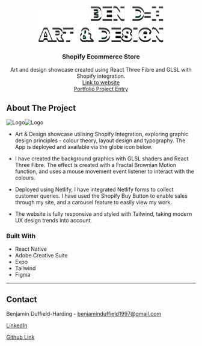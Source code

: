 <!-- PROJECT LOGO -->
<br />
<div align="center">
  <a href="https://bdhartanddesign.netlify.app/">
    <img src="/public/title.webp" alt="Logo" height="100">
  </a>

<h3 align="center">Shopify Ecommerce Store</h3>

  <p align="center">
    Art and design showcase created using React Three Fibre and GLSL with Shopify integration.
    <br />
    <a href="https://bdhartanddesign.netlify.app/">Link to website</a>
    <br />
    <a href="https://bendhportfolio.netlify.app/bdhartanddesign">Portfolio Project Entry</a>
  </p>
</div>



<!-- ABOUT THE PROJECT -->
## About The Project

<img src="/assets/search-screen.webp" alt="Logo" height="400"><img src="/assets/detail-screen.webp" alt="Logo" height="400">


* Art & Design showcase utilising Shopify Integration, exploring graphic design principles - colour theory, layout design and typography. The App is deployed and available via the globe icon below.

* I have created the background graphics with GLSL shaders and React Three Fibre. The effect is created with a Fractal Brownian Motion function, and uses a mouse movement event listener to interact with the colours.

* Deployed using Netlify, I have integrated Netlify forms to collect customer queries. I have used the Shopify Buy Button to enable sales through my site, and a carousel feature to easily view my work. 

* The website is fully responsive and styled with Tailwind, taking modern UX design trends into account.



### Built With

* React Native
* Adobe Creative Suite
* Expo
* Tailwind
* Figma

---

<!-- CONTACT -->
## Contact

Benjamin Duffield-Harding - benjaminduffield1997@gmail.com

[LinkedIn](https://www.linkedin.com/in/benjamin-duffield-harding-051011254/)

[Github Link](https://github.com/ben-dh3)
